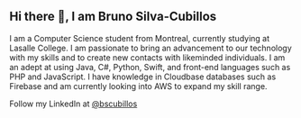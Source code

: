 ## Hi there 👋, I am Bruno Silva-Cubillos

I am a Computer Science student from Montreal, currently studying at Lasalle College. I am passionate to bring an advancement to our technology with my skills and to create new contacts with likeminded individuals. I am an adept at using Java, C#, Python, Swift, and front-end languages such as PHP and JavaScript. I have knowledge in Cloudbase databases such as Firebase and am currently looking into AWS to expand my skill range.

Follow my LinkedIn at [@bscubillos](https://linkedin.com/in/bscubillos/)

<!--
**FireLordBruno/FireLordBruno** is a ✨ _special_ ✨ repository because its `README.md` (this file) appears on your GitHub profile.

Here are some ideas to get you started:

- 🔭 I’m currently working on ...
- 🌱 I’m currently learning ...
- 👯 I’m looking to collaborate on ...
- 🤔 I’m looking for help with ...
- 💬 Ask me about ...
- 📫 How to reach me: ...
- 😄 Pronouns: ...
- ⚡ Fun fact: ...
-->
